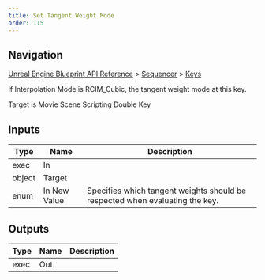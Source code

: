 ```yaml
---
title: Set Tangent Weight Mode
order: 115
---
```

## Navigation

[Unreal Engine Blueprint API Reference](https://dev.epicgames.com/documentation/en-us/unreal-engine/BlueprintAPI) > [Sequencer](https://dev.epicgames.com/documentation/en-us/unreal-engine/BlueprintAPI/Sequencer) > [Keys](https://dev.epicgames.com/documentation/en-us/unreal-engine/BlueprintAPI/Sequencer/Keys)

If Interpolation Mode is RCIM_Cubic, the tangent weight mode at this key.

Target is Movie Scene Scripting Double Key

## Inputs

| Type | Name | Description |
| --- | --- | --- |
| exec | In |  |
| object | Target |  |
| enum | In New Value | Specifies which tangent weights should be respected when evaluating the key. |

## Outputs

| Type | Name | Description |
| --- | --- | --- |
| exec | Out |  |
